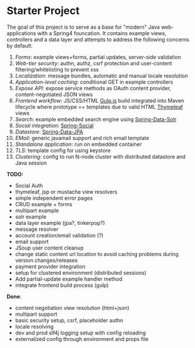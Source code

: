# Starter Project
The goal of this project is to serve as a base for "modern" Java web-applications with a Spring4 founcation. It contains example views, controllers and a data layer and attempts to address the following concerns by default:


1. _Forms_: example views+forms, partial updates, server-side validation
1. _Web-tier security_: authn, authz, csrf protection and user-content filtering/whitelisting to prevent xss
1. _Localization_: message bundles, automatic and manual locale resolution
1. _Application-level caching_: conditional GET in example controllers
1. _Expose API_: expose service methods as OAuth content provider, content-negotiated JSON views
1. _Frontend workflow_: JS/CSS/HTML [Gulp.js](http://gulpjs.com/) build integrated into Maven lifecycle where prototype == templates due to valid HTML [Thymeleaf](http://www.thymeleaf.org/) views
1. _Search_: example embedded search engine using [Spring-Data-Solr](https://github.com/spring-projects/spring-data-solr)
1. _Social integration_: [Spring-Social](http://projects.spring.io/spring-social/)
1. _Datastore_: [Spring-Data-JPA](http://projects.spring.io/spring-data-jpa/)
1. _EMail_: generic javamail support and rich email template
1. _Standalone application_: run on embedded container
1. _TLS_: template config for using keystore
1. _Clustering_: config to run N-node cluster with distributed datastore and Java session

__TODO:__

* Social Auth
* thymeleaf, jsp or mustache view resolvers
* simple independent error pages
* CRUD example + forms
* multipart example
* solr example
* data layer example (jpa?, tinkerpop?)
* message resolver
* account creation/email validation (?)
* email support
* JSoup user content cleanup
* change static content url location to avoid caching problems during version changes/releases
* payment provider integration
* setup for clustered environment (distributed sessions)
* Add partial-update example handler method
* integrate frontend build process (gulp)

__Done__:

* content negotiation view resolution (html+json)
* multipart support
* basic security setup, csrf, placeholder authn
* locale resolving
* dev and prod slf4j logging setup with config reloading
* externalized config through environment and props file
  
